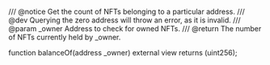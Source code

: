 /// @notice Get the count of NFTs belonging to a particular address.
/// @dev Querying the zero address will throw an error, as it is invalid.
/// @param _owner Address to check for owned NFTs.
/// @return The number of NFTs currently held by _owner.

function balanceOf(address _owner) external view returns (uint256);